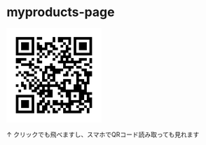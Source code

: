# myproducts-page

[![サイトQRコード](images/QR_674192.png)](https://hyo-km.github.io/myproducts-page/)

↑ クリックでも飛べますし、スマホでQRコード読み取っても見れます
